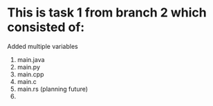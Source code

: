# This is task 1 from branch 2 which consisted of:

Added multiple variables

1. main.java
2. main.py
3. main.cpp
4. main.c
5. main.rs (planning future)
6. 